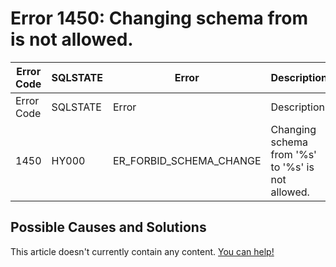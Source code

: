 
# Error 1450: Changing schema from is not allowed.


| Error Code | SQLSTATE | Error | Description |
| --- | --- | --- | --- |
| Error Code | SQLSTATE | Error | Description |
| 1450 | HY000 | ER_FORBID_SCHEMA_CHANGE | Changing schema from '%s' to '%s' is not allowed. |




## Possible Causes and Solutions


This article doesn't currently contain any content. [You can help!](/kb/en/writing-and-editing-knowledge-base-articles/)

